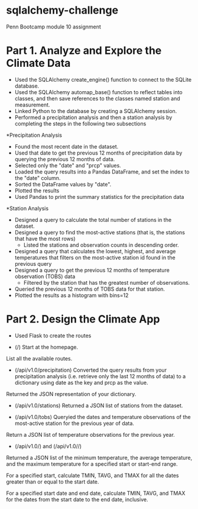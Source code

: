 # sqlalchemy-challenge
Penn Bootcamp module 10 assignment

# Part 1. Analyze and Explore the Climate Data

* Used the SQLAlchemy create_engine() function to connect to the SQLite database.
* Used the SQLAlchemy automap_base() function to reflect tables into classes, and then save references to the classes named station and measurement.
* Linked Python to the database by creating a SQLAlchemy session.
* Performed a precipitation analysis and then a station analysis by completing the steps in the following two subsections

*Precipitation Analysis
  * Found the most recent date in the dataset.
  * Used that date to get the previous 12 months of precipitation data by querying the previous 12 months of data.
  * Selected only the "date" and "prcp" values.
  * Loaded the query results into a Pandas DataFrame, and set the index to the "date" column.
  * Sorted the DataFrame values by "date".
  * Plotted the results
  * Used Pandas to print the summary statistics for the precipitation data

*Station Analysis
  * Designed a query to calculate the total number of stations in the dataset.
  * Designed a query to find the most-active stations (that is, the stations that have the most rows)
      * Listed the stations and observation counts in descending order.
  * Designed a query that calculates the lowest, highest, and average temperatures that filters on the most-active station id found in the previous query
  * Designed a query to get the previous 12 months of temperature observation (TOBS) data
      * Filtered by the station that has the greatest number of observations.
  * Queried the previous 12 months of TOBS data for that station.
  * Plotted the results as a histogram with bins=12

# Part 2. Design the Climate App

* Used Flask to create the routes

* (/) Start at the homepage.

List all the available routes.

* (/api/v1.0/precipitation) Converted the query results from your precipitation analysis (i.e. retrieve only the last 12 months of data) to a dictionary using date as the key and prcp as the value.

Returned the JSON representation of your dictionary.

* (/api/v1.0/stations) Returned a JSON list of stations from the dataset.

* (/api/v1.0/tobs) Queryied the dates and temperature observations of the most-active station for the previous year of data.

Return a JSON list of temperature observations for the previous year.

* (/api/v1.0/<start>) and (/api/v1.0/<start>/<end>)

Returned a JSON list of the minimum temperature, the average temperature, and the maximum temperature for a specified start or start-end range.

For a specified start, calculate TMIN, TAVG, and TMAX for all the dates greater than or equal to the start date.

For a specified start date and end date, calculate TMIN, TAVG, and TMAX for the dates from the start date to the end date, inclusive.
